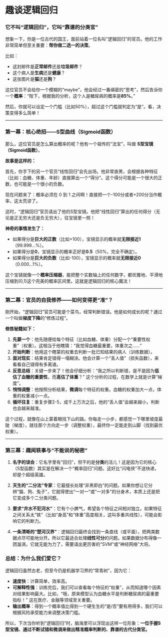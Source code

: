 # 趣谈逻辑回归

### 它不叫“逻辑回归”，它叫“靠谱的分类官”

想象一下，你是一位古代的国王，面前站着一位名叫“逻辑回归”的官员。他的工作非常简单但至关重要：**帮你做二选一的决策**。

比如：
*   这封邮件是**正常邮件**还是**垃圾邮件**？
*   这个病人是**生病**还是**健康**？
*   这张图片是**猫**还是**狗**？

这位官员不会给你一个模糊的“maybe”，他会经过一番缜密的“思考”，然后告诉你一个**概率**：“陛下，根据我的分析，这个人是糖尿病的概率是**85%**。”

然后，你就可以设定一个门槛（比如50%），超过这个门槛就判定为“是”。看，决策变得多么简单！

---

### 第一幕：核心绝招——S型曲线（Sigmoid函数）

那么，这位官员是怎么算出概率的呢？他有一个祖传的“法宝”，叫做 **S型宝镜（Sigmoid函数）**。

**故事是这样的：**

首先，你手下的另一个官员“线性回归”会先出场。他非常直男，会根据各种特征（比如：血糖、体重、年龄）直接算出一个“得分”。这个得分可能是一个很大的正数，也可能是一个很小的负数。

现在问题来了：概率必须在 0 到 1 之间啊！直接把一个-100分或者+200分当作概率，这太荒谬了。

这时，“逻辑回归”官员请出了他的S型宝镜。他把“线性回归”算出的任何得分（无论是正无穷大还是负无穷大），往宝镜里一照！

**神奇的事情发生了：**
*   如果得分是**巨大的正数**（比如+100），宝镜显示的概率就**无限接近1**（99.999...%）。
*   如果得分是**0**，宝镜显示的概率正好是**0.5**（50%，完全不确定）。
*   如果得分是**巨大的负数**（比如-100），宝镜显示的概率就**无限接近0**（0.000...1%）。



这个宝镜就像一个**概率压缩器**，能把整个实数轴上的任何数字，都优雅地、平滑地压缩到(0,1)这个完美的概率区间里。这就是逻辑回归的核心魔法！

---

### 第二幕：官员的自我修养——如何变得更“准”？

刚开始，“逻辑回归”官员可能是个菜鸟，经常判断错误。他是如何成长的呢？通过一个叫做**梯度下降**的“修炼过程”。

**修炼秘籍如下：**

1.  **先蒙一个**：他先随便给每个特征（比如血糖、体重）分配一个“重要性权重”（权重）。这相当于他瞎猜：“我觉得血糖最重要，体重次之……”
2.  **开始判断**：他用这个瞎蒙的权重去判断一批已知结果的病人（训练数据）。
3.  **面对现实**：结果肯定错得一塌糊涂。他会计算一个“丢人值”（损失函数），来看看自己错得有多离谱。
4.  **反思总结**：关键一步来了！他会仔细分析：“我之所以判断错，是不是因为**低估了血糖的重要性**，而**高估了体重**？” 这个分析的过程，在数学上就是计算“梯度”。
5.  **悄悄调整**：他按照分析结果，**微调**每个特征的权重。血糖的权重加大一点，体重的权重减小一点。
6.  **循环往复**：重复步骤2-5，成千上万次之后，他的“丢人值”会越来越小，判断也会越来越准。

这个过程，就像在山上蒙着眼找下山的路。你每走一小步，都感觉一下哪里坡度最陡（梯度），就往那个方向走一步（调整权重），最终你一定能走到山脚（找到最优权重）。

---

### 第三幕：趣闻轶事与“不能说的秘密”

1.  **名字的误会**：它名字里有“回归”，但干的是**分类**的活儿！这是因为它的核心（S型函数）其实是在解决一个“概率回归”问题。这好比“闪电侠”不送快递，却是个超级英雄。

2.  **天生的“二分法”专家**：它最擅长处理“非黑即白”的问题。如果你想让它分辨“猫、狗、兔子”，它就得使出“一对一”或“一对多”的分身术，本质上还是把它变成多个二分类问题。

3.  **要求“井水不犯河水”**：它有个小脾气，希望各个特征之间相对独立。如果特征之间关系太“铁”（比如“身高”和“体重”高度相关，这叫多重共线性），可能会影响它的判断力。

4.  **一条清晰的“楚河汉界”**：逻辑回归最终会找到一条直线（或平面），把两类数据点尽可能地分开。所以它最适合处理**线性可分**的问题。如果数据分布得像一团漩涡，它就无能为力了，需要请出更厉害的“SVM”或“神经网络”大将。

### 总结：为什么我们爱它？

逻辑回归虽然古老，但至今仍是机器学习界的“常青树”，因为它：

*   **速度快**：计算简单，效率高。
*   **可解释性强**：训练完后，我们可以查看每个特征的“权重”，从而知道哪个因素对结果影响最大。比如，“哦，原来模型认为血糖水平是判断糖尿病的最重要指标！” 这在医疗、金融等领域至关重要。
*   **输出概率**：得到一个概率值比得到一个硬生生的“是/否”要有用得多，我们可以根据风险承受能力来调整决策门槛。

所以，下次当你听到“逻辑回归”时，脑海里可以浮现出这样一位形象：**一位手握S型宝镜、通过不断试错和微调来做出精准概率判断的、靠谱的古代分类官。**
